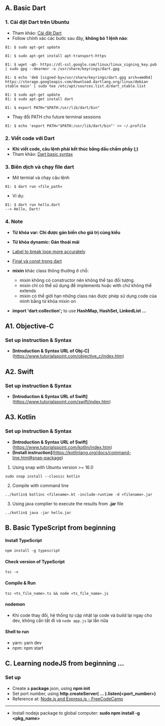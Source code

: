 ## A. Basic Dart 
### 1. Cài đặt Dart trên Ubuntu 
- Tham khảo: [Cài đặt Dart](https://dart.dev/get-dart)
- Follow chính xác các bước sau đây, **không bỏ 1 lệnh nào**: 
```
81: $ sudo apt-get update

81: $ sudo apt-get install apt-transport-https
 
81: $ wget -qO- https://dl-ssl.google.com/linux/linux_signing_key.pub | sudo gpg --dearmor -o /usr/share/keyrings/dart.gpg
 
81: $ echo 'deb [signed-by=/usr/share/keyrings/dart.gpg arch=amd64] https://storage.googleapis.com/download.dartlang.org/linux/debian stable main' | sudo tee /etc/apt/sources.list.d/dart_stable.list
```

```
81: $ sudo apt-get update
81: $ sudo apt-get install dart
```

```
81: $ export PATH="$PATH:/usr/lib/dart/bin"
```

- Thay đổi PATH cho future terminal sessions
```
81: $ echo 'export PATH="$PATH:/usr/lib/dart/bin"' >> ~/.profile
```

### 2. Viết code với Dart
- **Khi viết code, câu lệnh phải kết thúc bằng dấu chấm phẩy (;)**
- Tham khảo: [Dart basic syntax](https://www.raywenderlich.com/books/dart-apprentice/v1.0/chapters/1-hello-dart)

### 3. Biên dịch và chạy file dart 
- Mở termial và chạy câu lệnh 
```
81: $ dart run <file_path>
```
- Ví dụ: 
```
81: $ dart run hello.dart 
--> Hello, Dart!
```

### 4. Note
- **Từ khóa var: Chỉ được gán biến cho giá trị cùng kiểu**
- **Từ khóa dynamic: Gán thoải mái**
- [Label to break loop more accurately](https://www.tutorialspoint.com/dart_programming/dart_programming_loops.htm)

- [Final và const trong dart](https://linhta.dev/blog/final-va-const-trong-dart/#update)

- **mixin** khác class thông thường ở chỗ:
    - mixin không có constructor nên không thể tạo đối tượng.
    - mixin chỉ có thể sử dụng để implements hoặc with chứ không thể extends
    - mixin có thể giới hạn những class nào được phép sử dụng code của mình bằng từ khóa mixin on

- **import 'dart:collection';** to use **HashMap, HashSet, LinkedList ...**

## A1. Objective-C
### Set up instruction & Syntax
- **[Introduction & Syntax URL of Obj-C]**(https://www.tutorialspoint.com/objective_c/index.htm)

## A2. Swift
### Set up instruction & Syntax
- **[Introduction & Syntax URL of Swift]**(https://www.tutorialspoint.com/swift/index.htm)

## A3. Kotlin
### Set up instruction & Syntax
- **[Introduction & Syntax URL of Swift]**(https://www.tutorialspoint.com/kotlin/index.htm)
- **[Install instruction]**(https://kotlinlang.org/docs/command-line.html#snap-package)
1. Using snap with Ubuntu version >= 16.0
```
sudo snap install --classic kotlin
```
2. Compile with command line
```
../kotlin$ kotlinc <filename>.kt -include-runtime -d <filename>.jar
```
3. Using java complier to execute the results from **.jar** file
```
../kotlin$ java -jar hello.jar
```

## B. Basic TypeScript from beginning

#### Install TypeScript
```npm install -g typescript```

#### Check version of TypeScript
```tsc -v```

#### Compile & Run
```tsc <ts_file_name>.ts && node <ts_file_name>.js```

#### nodemon
* Khi code thay đổi, hệ thống tự cập nhật lại code và build lại ngay cho dev, không cần tắt đi và ```node app.js``` lại lần nữa

#### Shell to run
* yarn: yarn dev
* npm: npm start

## C. Learning nodeJS from beginning ... 

### Set up
* Create a **package**.json, using **npm init**
* Set port number, using **http.createServer( ... ).listen(<port_number>)**
* Reference at: [Node.js and Express.js - FreeCodeCamp](https://www.youtube.com/watch?v=Oe421EPjeBE)

---
* Install nodejs package to global computer: **sudo npm install -g <pkg_name>**
